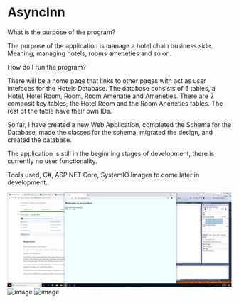 # AsyncInn

What is the purpose of the program?

The purpose of the application is manage a hotel chain business side.  Meaning, managing hotels, rooms ameneties and so on.

How do I run the program?

There will be a home page that links to other pages with act as user intefaces for the Hotels Database.  The database consists of 5 tables, a Hotel, Hotel Room, Room, Room Amenatie and Ameneties.  There are 2 composit key tables, the Hotel Room and the Room Aneneties tables. The rest of the table have their own IDs.

So far, I have created a new Web Application, completed the Schema for the Database, made the classes for the schema, migrated the design, and created the database.

The application is still in the beginning stages of development, there is currently no user functionality. 

Tools used, C#, ASP.NET Core, SystemIO Images to come later in development.

![image](https://github.com/omence/AsyncInn/blob/master/Screenshot%20(1).png)
![image]()
![image]()
